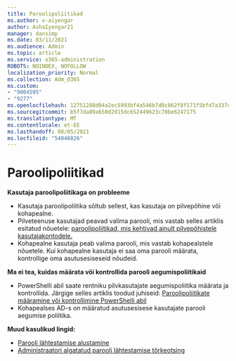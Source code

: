 ```yaml
---
title: Paroolipoliitikad
ms.author: v-aiyengar
author: AshaIyengar21
manager: dansimp
ms.date: 03/11/2021
ms.audience: Admin
ms.topic: article
ms.service: o365-administration
ROBOTS: NOINDEX, NOFOLLOW
localization_priority: Normal
ms.collection: Adm_O365
ms.custom:
- "9004595"
- "9277"
ms.openlocfilehash: 12751288d04a2ec5993bf4a546b7d0c862f8f171f5bfd7a337cb79cb95792056
ms.sourcegitcommit: b5f7da89a650d2915dc652449623c78be6247175
ms.translationtype: MT
ms.contentlocale: et-EE
ms.lasthandoff: 08/05/2021
ms.locfileid: "54040826"
---
```

# <a name="password-policies"></a>Paroolipoliitikad

**Kasutaja paroolipoliitikaga on probleeme**

- Kasutaja paroolipoliitika sõltub sellest, kas kasutaja on pilvepõhine või kohapealne.
- Pilveteenuse kasutajad peavad valima parooli, mis vastab selles artiklis esitatud nõuetele: [paroolipoliitikad, mis kehtivad ainult pilvepõhistele kasutajakontodele.](https://docs.microsoft.com/azure/active-directory/authentication/concept-sspr-policy?WT.mc_id=Portal-Microsoft_Azure_Support#password-policies-that-only-apply-to-cloud-user-accounts)
- Kohapealne kasutaja peab valima parooli, mis vastab kohapealstele nõuetele. Kui kohapealne kasutaja ei saa oma parooli määrata, kontrollige oma asutusesiseseid nõudeid.

**Ma ei tea, kuidas määrata või kontrollida parooli aegumispoliitikaid**

- PowerShelli abil saate rentniku pilvkasutajate aegumispoliitika määrata ja kontrollida. Järgige selles artiklis toodud juhiseid: [Paroolipoliitikate määramine või kontrollimine PowerShelli abil](https://docs.microsoft.com/azure/active-directory/authentication/concept-sspr-policy?WT.mc_id=Portal-Microsoft_Azure_Support#set-or-check-the-password-policies-by-using-powershell)
- Kohapealses AD-s on määratud asutusesisese kasutajate parooli aegumise poliitika.

**Muud kasulikud lingid:**
- [Parooli lähtestamise alustamine](https://docs.microsoft.com/azure/active-directory/authentication/concept-sspr-policy?WT.mc_id=Portal-Microsoft_Azure_Support#set-or-check-the-password-policies-by-using-powershell)
- [Administraatori algatatud parooli lähtestamise tõrkeotsing](https://docs.microsoft.com/azure/active-directory/active-directory-passwords-troubleshoot?WT.mc_id=Portal-Microsoft_Azure_Support#troubleshoot-the-password-reset-portal)
